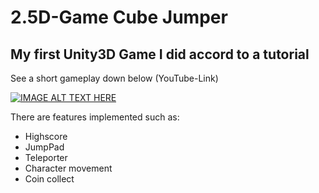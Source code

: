 # 2.5D-Game Cube Jumper

## My first Unity3D Game I did accord to a tutorial

See a short gameplay down below (YouTube-Link)

[![IMAGE ALT TEXT HERE](http://img.youtube.com/vi/3-RSMYegzM4/0.jpg)](https://www.youtube.com/watch?v=3-RSMYegzM4&feature=youtu.be)

There are features implemented such as:

 - Highscore
 - JumpPad
 - Teleporter
 - Character movement
 - Coin collect



